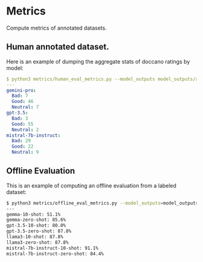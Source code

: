 # Metrics

Compute metrics of annotated datasets.

##  Human annotated dataset.

Here is an example of dumping the aggregate stats of doccano ratings by model:

```yaml
$ python3 metrics/human_eval_metrics.py --model_outputs model_outputs/area_summary/
---
gemini-pro:
  Bad: 7
  Good: 46
  Neutral: 7
gpt-3.5:
  Bad: 3
  Good: 55
  Neutral: 2
mistral-7b-instruct:
  Bad: 29
  Good: 22
  Neutral: 9
```


## Offline Evaluation

This is an example of computing an offline evaluation from a labeled dataset:

```bash
$ python3 metrics/offline_eval_metrics.py --model_outputs=model_outputs/anomaly/
---
gemma-10-shot: 51.1%
gemma-zero-shot: 85.6%
gpt-3.5-10-shot: 80.0%
gpt-3.5-zero-shot: 87.8%
llama3-10-shot: 87.8%
llama3-zero-shot: 87.8%
mistral-7b-instruct-10-shot: 91.1%
mistral-7b-instruct-zero-shot: 84.4%
```
